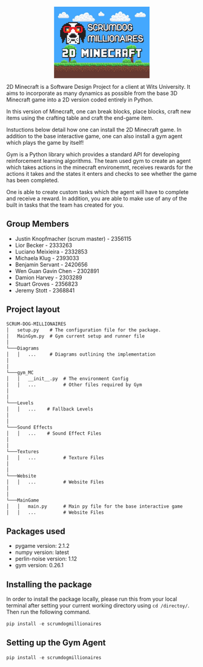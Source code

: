 <!---
<img src="assets/fullLogo.jpg" alt="FullLogo" width="400" style="
  display: block;
  margin-left: auto;
  margin-right: auto;
  width: 50%;"/>
-->
<img src="assets/Logo_Background.jpg" alt="FullLogo" width="400" 
style="
  display: block;
  margin-left: auto;
  margin-right: auto;
  width: 50%;"/>

2D Minecraft is a Software Design Project for a client at Wits University. It aims to incorporate as many dynamics as possible from the base 3D Minecraft game into a 2D version coded entirely in Python. 

In this version of Minecraft, one can break blocks, place blocks, craft new items using the crafting table and craft the end-game item.

Instuctions below detail how one can install the 2D Minecraft game. In addition to the base interactive game, one can also install a gym agent which plays the game by itself!

Gym is a Python library which provides a standard API for developing reinforcement learning algorithms. The team used gym to create an agent which takes actions in the minecraft environemnt, receives rewards for the actions it takes and the states it enters and checks to see whether the game has been completed.

One is able to create custom tasks which the agent will have to complete and receive a reward. 
In addition, you are able to make use of any of the built in tasks that the team has created for you. 



<!--- Add in info about Jim & Michael (our lord and savior) here  -->

## Group Members
* Justin Knopfmacher (scrum master) - 2356115
* Lior Becker - 2333263
* Luciano Meixieira - 2332853
* Michaela Klug - 2393033
* Benjamin Servant - 2420656
* Wen Guan Gavin Chen - 2302891
* Damion Harvey - 2303289
* Stuart Groves - 2356823
* Jeremy Stott - 2368841

## Project layout
```
SCRUM-DOG-MILLIONAIRES
│   setup.py    # The configuration file for the package.  
│   MainGym.py  # Gym current setup and runner file
│
└───Diagrams
│   │   ...     # Diagrams outlining the implementation
│   
│   
└───gym_MC
│   │   __init__.py  # The environment Config
│   │   ...          # Other files required by Gym
│
│  
└───Levels
│   │   ...    # Fallback Levels
│
│
└───Sound Effects
│   │   ...    # Sound Effect Files
│
│
└───Textures
│   │   ...          # Texture Files
│
│
└───Website
│   │   ...          # Website Files
│
│
└───MainGame
│   │   main.py      # Main py file for the base interactive game
│   │   ...          # Website Files
```

## Packages used
* pygame version: 2.1.2
* numpy version: latest
* perlin-noise version: 1.12
* gym version: 0.26.1



## Installing the package 
In order to install the package locally, please run this from your local terminal after setting your current working directory using `cd /directoy/`. Then run the following command.
```python
pip install -e scrumdogmillionaires
```

## Setting up the Gym Agent

```python
pip install -e scrumdogmillionaires
```

